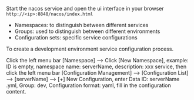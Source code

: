 Start the nacos service and open the ui interface in your browser `http://<ip>:8848/nacos/index.html`

- Namespaces: to distinguish between different services
- Groups: used to distinguish between different environments
- Configuration sets: specific service configurations

To create a development environment service configuration process.

Click the left menu bar [Namespace] --> Click [New Namespace], example: ID is empty, namespace name: serverName, description: xxx service, then click the left menu bar [Configuration Management] --> [Configuration List] --> [serverName] --> [+] New Configuration, enter Data ID: serverName .yml, Group: dev, Configuration format: yaml, fill in the configuration content.
